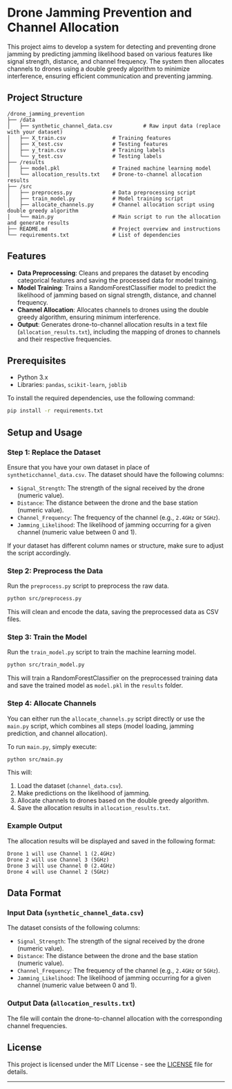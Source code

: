 # Drone Jamming Prevention and Channel Allocation

This project aims to develop a system for detecting and preventing drone jamming by predicting jamming likelihood based on various features like signal strength, distance, and channel frequency. The system then allocates channels to drones using a double greedy algorithm to minimize interference, ensuring efficient communication and preventing jamming.

## Project Structure

```
/drone_jamming_prevention
├── /data
│   ├── synthetic_channel_data.csv          # Raw input data (replace with your dataset)
│   ├── X_train.csv               # Training features
│   ├── X_test.csv                # Testing features
│   ├── y_train.csv               # Training labels
│   └── y_test.csv                # Testing labels
├── /results
│   ├── model.pkl                 # Trained machine learning model
│   └── allocation_results.txt    # Drone-to-channel allocation results
├── /src
│   ├── preprocess.py             # Data preprocessing script
│   ├── train_model.py            # Model training script
│   ├── allocate_channels.py      # Channel allocation script using double greedy algorithm
│   └── main.py                   # Main script to run the allocation and generate results
├── README.md                     # Project overview and instructions
└── requirements.txt              # List of dependencies
```

## Features

- **Data Preprocessing**: Cleans and prepares the dataset by encoding categorical features and saving the processed data for model training.
- **Model Training**: Trains a RandomForestClassifier model to predict the likelihood of jamming based on signal strength, distance, and channel frequency.
- **Channel Allocation**: Allocates channels to drones using the double greedy algorithm, ensuring minimum interference.
- **Output**: Generates drone-to-channel allocation results in a text file (`allocation_results.txt`), including the mapping of drones to channels and their respective frequencies.

## Prerequisites

- Python 3.x
- Libraries: `pandas`, `scikit-learn`, `joblib`

To install the required dependencies, use the following command:

```bash
pip install -r requirements.txt
```

## Setup and Usage

### Step 1: Replace the Dataset
Ensure that you have your own dataset in place of `syntheticchannel_data.csv`. The dataset should have the following columns:

- `Signal_Strength`: The strength of the signal received by the drone (numeric value).
- `Distance`: The distance between the drone and the base station (numeric value).
- `Channel_Frequency`: The frequency of the channel (e.g., `2.4GHz` or `5GHz`).
- `Jamming_Likelihood`: The likelihood of jamming occurring for a given channel (numeric value between 0 and 1).

If your dataset has different column names or structure, make sure to adjust the script accordingly.

### Step 2: Preprocess the Data
Run the `preprocess.py` script to preprocess the raw data.

```bash
python src/preprocess.py
```

This will clean and encode the data, saving the preprocessed data as CSV files.

### Step 3: Train the Model
Run the `train_model.py` script to train the machine learning model.

```bash
python src/train_model.py
```

This will train a RandomForestClassifier on the preprocessed training data and save the trained model as `model.pkl` in the `results` folder.

### Step 4: Allocate Channels
You can either run the `allocate_channels.py` script directly or use the `main.py` script, which combines all steps (model loading, jamming prediction, and channel allocation).

To run `main.py`, simply execute:

```bash
python src/main.py
```

This will:
1. Load the dataset (`channel_data.csv`).
2. Make predictions on the likelihood of jamming.
3. Allocate channels to drones based on the double greedy algorithm.
4. Save the allocation results in `allocation_results.txt`.

### Example Output

The allocation results will be displayed and saved in the following format:

```
Drone 1 will use Channel 1 (2.4GHz)
Drone 2 will use Channel 3 (5GHz)
Drone 3 will use Channel 0 (2.4GHz)
Drone 4 will use Channel 2 (5GHz)
```

## Data Format

### Input Data (`synthetic_channel_data.csv`)

The dataset consists of the following columns:

- `Signal_Strength`: The strength of the signal received by the drone (numeric value).
- `Distance`: The distance between the drone and the base station (numeric value).
- `Channel_Frequency`: The frequency of the channel (e.g., `2.4GHz` or `5GHz`).
- `Jamming_Likelihood`: The likelihood of jamming occurring for a given channel (numeric value between 0 and 1).

### Output Data (`allocation_results.txt`)

The file will contain the drone-to-channel allocation with the corresponding channel frequencies.

## License

This project is licensed under the MIT License - see the [LICENSE](LICENSE) file for details.

---
